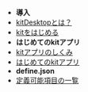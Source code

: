 - **導入**
- [kitDesktopとは？](/)
- [kitをはじめる](/START)
- **はじめてのkitアプリ**
- [kitアプリのしくみ](/HOW)
- [はじめてのkitアプリ](/FIRSTAPP)
- **define.json**
- [定義可能項目の一覧](/DEF)